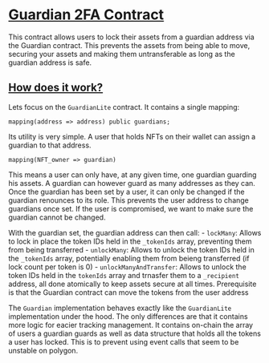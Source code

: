# <ins>Guardian 2FA Contract</ins>

This contract allows users to lock their assets from a guardian address via the Guardian contract. This prevents the assets from being able to move, securing your assets and making them untransferable as long as the guardian address is safe.

## <ins>How does it work?</ins>
Lets focus on the `GuardianLite` contract. It contains a single mapping:
	
	mapping(address => address) public guardians;
Its utility is very simple. A user that holds NFTs on their wallet can assign a guardian to that address.
	
	mapping(NFT_owner => guardian)
This means a user can only have, at any given time, one guardian guarding his assets. A guardian can however guard as many addresses as they can.
Once the guardian has been set by a user, it can only be changed if the guardian renounces to its role. This prevents the user address to change guardians once set. If the user is compromised, we want to make sure the guardian cannot be changed.

With the guardian set, the guardian address can then call: 
	- `lockMany`: Allows to lock in place the token IDs held in the `_tokenIds` array, preventing them from being transferred
	- `unlockMany`: Allows to unlock the token IDs held in the `_tokenIds` array, potentially enabling them from beieng transferred (if lock count per token is 0)
	- `unlockManyAndTransfer`: Allows to unlock the token IDs held in the `tokenIds` array and trnasfer them to a `_recipient` address, all done atomically to keep assets secure at all times. Prerequisite is that the Guardian contract can move the tokens from the user address

The `Guardian` implementation behaves exactly like the `GuardianLite` implementation under the hood. The only differences are that it contains more logic for eacier tracking management. It contains on-chain the array of users a guardian guards as well as data structure that holds all the tokens a user has locked. This is to prevent using event calls that seem to be unstable on polygon.